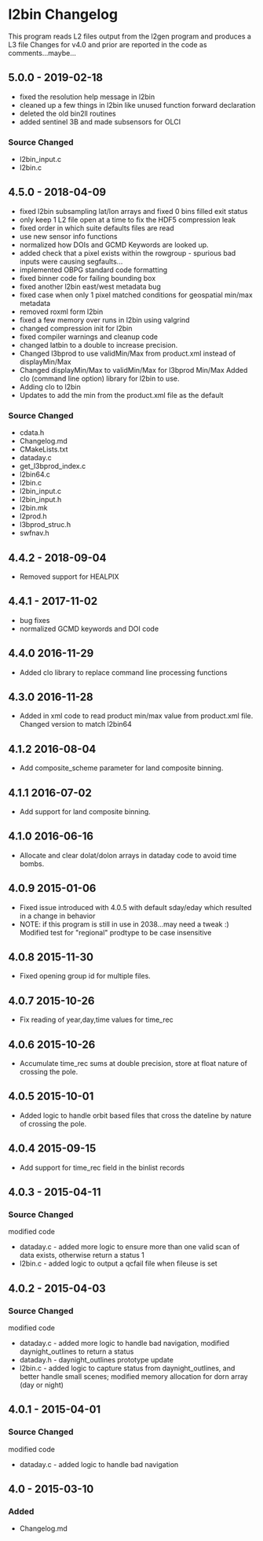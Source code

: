 # l2bin Changelog

This program reads L2 files output from the l2gen program and produces a L3 file
Changes for v4.0 and prior are reported in the code as comments...maybe...

## 5.0.0 - 2019-02-18

 - fixed the resolution help message in l2bin
 - cleaned up a few things in l2bin like unused function forward declaration
 - deleted the old bin2ll routines
 - added sentinel 3B and made subsensors for OLCI

### Source Changed
 * l2bin_input.c
 * l2bin.c

## 4.5.0 - 2018-04-09
 - fixed l2bin subsampling lat/lon arrays and fixed 0 bins filled exit status
 - only keep 1 L2 file open at a time to fix the HDF5 compression leak
 - fixed order in which suite defaults files are read
 - use new sensor info functions
 - normalized how DOIs and GCMD Keywords are looked up.
 - added check that a pixel exists within the rowgroup - spurious bad inputs were causing segfaults...
 - implemented OBPG standard code formatting
 - fixed binner code for failing bounding box
 - fixed another l2bin east/west metadata bug
 - fixed case when only 1 pixel matched conditions for geospatial min/max metadata
 - removed roxml form l2bin
 - fixed a few memory over runs in l2bin using valgrind
 - changed compression init for l2bin
 - fixed compiler warnings and cleanup code
 - changed latbin to a double to increase precision.
 - Changed l3bprod to use validMin/Max from product.xml instead of displayMin/Max
 - Changed displayMin/Max to validMin/Max for l3bprod Min/Max Added clo (command line option) library for l2bin to use.
 - Adding clo to l2bin
 - Updates to add the min from the product.xml file as the default

### Source Changed
  * cdata.h
  * Changelog.md
  * CMakeLists.txt
  * dataday.c
  * get_l3bprod_index.c
  * l2bin64.c
  * l2bin.c
  * l2bin_input.c
  * l2bin_input.h
  * l2bin.mk
  * l2prod.h
  * l3bprod_struc.h
  * swfnav.h

## 4.4.2 - 2018-09-04
  * Removed support for HEALPIX

## 4.4.1 - 2017-11-02
  * bug fixes
  * normalized GCMD keywords and DOI code

## 4.4.0 2016-11-29
  * Added clo library to replace command line processing functions

## 4.3.0 2016-11-28
  * Added in xml code to read product min/max value from product.xml file.  Changed version to match l2bin64

## 4.1.2 2016-08-04
  * Add composite_scheme parameter for land composite binning.

## 4.1.1 2016-07-02
  * Add support for land composite binning.

## 4.1.0 2016-06-16
  * Allocate and clear dolat/dolon arrays in dataday code to avoid time bombs.

## 4.0.9 2015-01-06
  * Fixed issue introduced with 4.0.5 with default sday/eday which resulted 
    in a change in behavior
  * NOTE: if this program is still in use in 2038...may need a tweak :)
    Modified test for "regional" prodtype to be case insensitive
 
## 4.0.8 2015-11-30
  * Fixed opening group id for multiple files.
 
## 4.0.7 2015-10-26
  * Fix reading of year,day,time values for time_rec

## 4.0.6 2015-10-26
  * Accumulate time_rec sums at double precision, store at float
    nature of crossing the pole. 

## 4.0.5 2015-10-01
  * Added logic to handle orbit based files that cross the dateline by 
    nature of crossing the pole. 

## 4.0.4 2015-09-15
  * Add support for time_rec field in the binlist records

## 4.0.3 - 2015-04-11
### Source Changed
modified code
  * dataday.c - added more logic to ensure more than one valid scan of data exists, otherwise return a status 1
  * l2bin.c - added logic to output a qcfail file when fileuse is set

## 4.0.2 - 2015-04-03
### Source Changed
modified code
  * dataday.c - added more logic to handle bad navigation, modified daynight_outlines to return a status
  * dataday.h - daynight_outlines prototype update
  * l2bin.c - added logic to capture status from daynight_outlines, and better handle small scenes; modified memory allocation for dorn array (day or night) 

## 4.0.1 - 2015-04-01
### Source Changed
modified code
  * dataday.c - added logic to handle bad navigation

## 4.0 - 2015-03-10
### Added
  * Changelog.md

